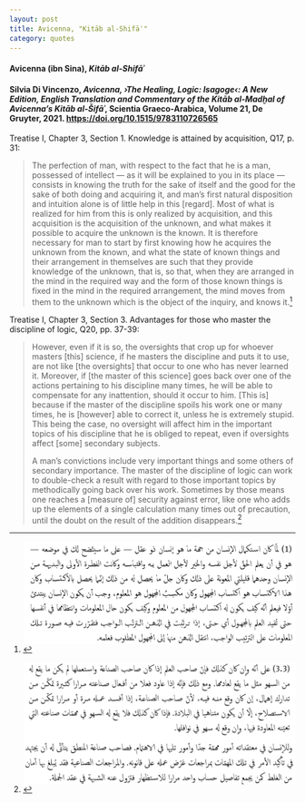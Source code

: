 ```yaml
---
layout: post
title: Avicenna, "Kitāb al-Shifāʾ"
category: quotes
---
```


#### Avicenna (ibn Sina), *Kitāb al-Shifāʾ*

#### Silvia Di Vincenzo, *Avicenna, ›The Healing, Logic: Isagoge‹: A New Edition, English Translation and Commentary of the Kitāb al-Madḫal of Avicenna’s Kitāb al-Šifāʾ*, Scientia Graeco-Arabica, Volume 21, De Gruyter, 2021. <https://doi.org/10.1515/9783110726565>

Treatise I, Chapter 3, Section 1. Knowledge is attained by acquisition, Q17, p. 31:

> The perfection of man, with respect to the fact that he is a man, possessed of intellect — as it will be explained to you in its place — consists in knowing the truth for the sake of itself and the good for the sake of both doing and acquiring it, and man’s first natural disposition and intuition alone is of little help in this \[regard\]. Most of what is realized for him from this is only realized by acquisition, and this acquisition is the acquisition of the unknown, and what makes it possible to acquire the unknown is the known. It is therefore necessary for man to start by first knowing how he acquires the unknown from the known, and what the state of known things and their arrangement in themselves are such that they provide knowledge of the unknown, that is, so that, when they are arranged in the mind in the required way and the form of those known things is fixed in the mind in the required arrangement, the mind moves from them to the unknown which is the object of the inquiry, and knows it.[^1]

[^1]: <p><img src="/assets/images/1.png" alt="Section 1, Arabic text" style="float:right"></p>

Treatise I, Chapter 3, Section 3. Advantages for those who master the discipline of logic, Q20, pp. 37-39:

> However, even if it is so, the oversights that crop up for whoever masters \[this\] science, if he masters the discipline and puts it to use, are not like \[the oversights\] that occur to one who has never learned it. Moreover, if \[the master of this science\] goes back over one of the actions pertaining to his discipline many times, he will be able to compensate for any inattention, should it occur to him. \[This is\] because if the master of the discipline spoils his work one or many times, he is \[however\] able to correct it, unless he is extremely stupid. This being the case, no oversight will affect him in the important topics of his discipline that he is obliged to repeat, even if oversights affect \[some\] secondary subjects.
>
> A man’s convictions include very important things and some others of secondary importance. The master of the discipline of logic can work to double-check a result with regard to those important topics by methodically going back over his work. Sometimes by those means one reaches a \[measure of\] security against error, like one who adds up the elements of a single calculation many times out of precaution, until the doubt on the result of the addition disappears.[^2]

[^2]: <p><img src="/assets/images/3.png" alt="Section 3, Arabic text" style="float:right"></p>

